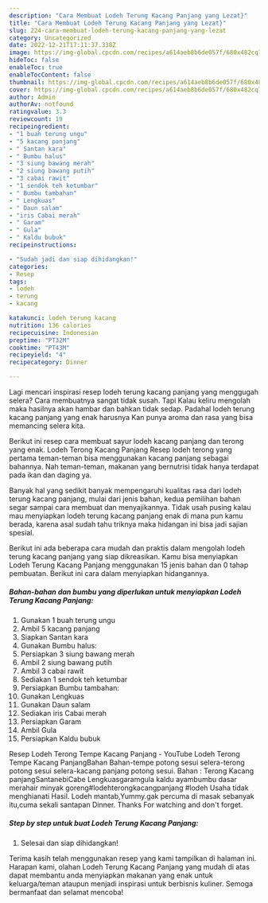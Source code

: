 ```yaml
---
description: "Cara Membuat Lodeh Terung Kacang Panjang yang Lezat}"
title: "Cara Membuat Lodeh Terung Kacang Panjang yang Lezat}"
slug: 224-cara-membuat-lodeh-terung-kacang-panjang-yang-lezat
category: Uncategorized
date: 2022-12-21T17:11:37.338Z
image: https://img-global.cpcdn.com/recipes/a614aeb8b6de057f/680x482cq70/lodeh-terung-kacang-panjang-foto-resep-utama.jpg
hideToc: false
enableToc: true
enableTocContent: false
thumbnail: https://img-global.cpcdn.com/recipes/a614aeb8b6de057f/680x482cq70/lodeh-terung-kacang-panjang-foto-resep-utama.jpg
cover: https://img-global.cpcdn.com/recipes/a614aeb8b6de057f/680x482cq70/lodeh-terung-kacang-panjang-foto-resep-utama.jpg
author: Admin
authorAv: notfound
ratingvalue: 3.3
reviewcount: 19
recipeingredient:
- "1 buah terung ungu"
- "5 kacang panjang"
- " Santan kara"
- " Bumbu halus"
- "3 siung bawang merah"
- "2 siung bawang putih"
- "3 cabai rawit"
- "1 sendok teh ketumbar"
- " Bumbu tambahan"
- " Lengkuas"
- " Daun salam"
- "iris Cabai merah"
- " Garam"
- " Gula"
- " Kaldu bubuk"
recipeinstructions:

- "Sudah jadi dan siap dihidangkan!"
categories:
- Resep
tags:
- lodeh
- terung
- kacang

katakunci: lodeh terung kacang 
nutrition: 136 calories
recipecuisine: Indonesian
preptime: "PT32M"
cooktime: "PT43M"
recipeyield: "4"
recipecategory: Dinner

---
```



Lagi mencari inspirasi resep lodeh terung kacang panjang yang menggugah selera? Cara membuatnya sangat tidak susah. Tapi Kalau keliru mengolah maka hasilnya akan hambar dan bahkan tidak sedap. Padahal lodeh terung kacang panjang yang enak harusnya Kan punya aroma dan rasa yang bisa memancing selera kita.


Berikut ini resep cara membuat sayur lodeh kacang panjang dan terong yang enak. Lodeh Terong Kacang Panjang Resep lodeh terong yang pertama teman-teman bisa menggunakan kacang panjang sebagai bahannya. Nah teman-teman, makanan yang bernutrisi tidak hanya terdapat pada ikan dan daging ya.

Banyak hal yang sedikit banyak mempengaruhi kualitas rasa dari lodeh terung kacang panjang, mulai dari jenis bahan, kedua pemilihan bahan segar sampai cara membuat dan menyajikannya. Tidak usah pusing kalau mau menyiapkan lodeh terung kacang panjang enak di mana pun kamu berada, karena asal sudah tahu triknya maka hidangan ini bisa jadi sajian spesial.


Berikut ini ada beberapa cara mudah dan praktis dalam mengolah lodeh terung kacang panjang yang siap dikreasikan. Kamu bisa menyiapkan Lodeh Terung Kacang Panjang menggunakan 15 jenis bahan dan 0 tahap pembuatan. Berikut ini cara dalam menyiapkan hidangannya.

<!--inarticleads1-->

##### Bahan-bahan dan bumbu yang diperlukan untuk menyiapkan Lodeh Terung Kacang Panjang:

1. Gunakan 1 buah terung ungu
1. Ambil 5 kacang panjang
1. Siapkan  Santan kara
1. Gunakan  Bumbu halus:
1. Persiapkan 3 siung bawang merah
1. Ambil 2 siung bawang putih
1. Ambil 3 cabai rawit
1. Sediakan 1 sendok teh ketumbar
1. Persiapkan  Bumbu tambahan:
1. Gunakan  Lengkuas
1. Gunakan  Daun salam
1. Sediakan iris Cabai merah
1. Persiapkan  Garam
1. Ambil  Gula
1. Persiapkan  Kaldu bubuk


Resep Lodeh Terong Tempe Kacang Panjang - YouTube Lodeh Terong Tempe Kacang PanjangBahan Bahan-tempe potong sesui selera-terong potong sesui selera-kacang panjang potong sesui. Bahan : Terong Kacang panjangSantanebiCabe Lengkuasgaramgula kaldu ayambumbu dasar merahair minyak goreng#lodehterongkacangpanjang #lodeh Usaha tidak menghianati Hasil. Lodeh mantab,Yummy.gak percuma di masak sebanyak itu,cuma sekali santapan Dinner. Thanks For watching and don&#39;t forget. 

<!--inarticleads2-->

##### Step by step untuk buat Lodeh Terung Kacang Panjang:


1. Selesai dan siap dihidangkan!



Terima kasih telah menggunakan resep yang kami tampilkan di halaman ini. Harapan kami, olahan Lodeh Terung Kacang Panjang yang mudah di atas dapat membantu anda menyiapkan makanan yang enak untuk keluarga/teman ataupun menjadi inspirasi untuk berbisnis kuliner. Semoga bermanfaat dan selamat mencoba!
